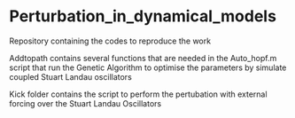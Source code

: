 # Perturbation_in_dynamical_models
Repository containing the codes to reproduce the work


Addtopath contains several functions that are needed in the Auto_hopf.m script that run the Genetic Algorithm to optimise the parameters by simulate coupled Stuart Landau oscillators 

Kick folder contains the script to perform the pertubation with external forcing over the Stuart Landau Oscillators
